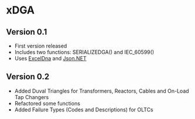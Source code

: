 # xDGA

## Version 0.1

* First version released
* Includes two functions: SERIALIZEDGA() and IEC_60599()
* Uses [ExcelDna](https://excel-dna.net/) and [Json.NET](http://www.newtonsoft.com/json)

## Version 0.2

* Added Duval Triangles for Transformers, Reactors, Cables and On-Load Tap Changers
* Refactored some functions
* Added Failure Types (Codes and Descriptions) for OLTCs
